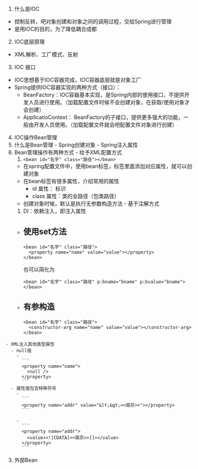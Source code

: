 1. 什么是IOC
- 控制反转，吧对象创建和对象之间的调用过程，交给Spring进行管理
- 是用IOC的目的，为了降低耦合成都
2. IOC底层原理
- XML解析、工厂模式、反射 
3. IOC 接口
- IOC思想基于IOC容器完成，IOC容器底层就是对象工厂
- Spring提供IOC容器实现的两种方式（接口）：
  - BeanFactory：IOC容器基本实现，是Spring内部的使用接口，不提供开发人员进行使用。（加载配置文件时候不会创建对象，在获取/使用对象才会创建）
  - ApplicatioContext： BeanFactory的子接口，提供更多强大的功能，一般由开发人员使用。（加载配置文件就会吧配置文件对象进行创建）
4. IOC操作Bean管理
  1. 什么是Bean管理
    - Spring创建对象
    - Spring注入属性
  2. Bean管理操作有两种方式
    - 给予XML配置方式
      1. ```<bean id="名字" class="路径"></bean>```
        - 在spring配置文件中，使用bean标签，标签里面添加对应属性，就可以创建对象
        - 在bean标签有很多属性，介绍常用的属性
          - id 属性： 标识
          - class 属性：类的全路径（包类路径）
        - 创建对象时候，默认是执行无参数构造方法
    - 基于注解方式
      1. DI：依赖注入，即注入属性
        - 使用set方法
          - 
            ```
            <bean id="名字" class="路径">
              <property name="name" value="value"></property>
            </bean>
            ```
            也可以简化为
            ```
            <bean id="名字" class="路径" p:bname="bname" p:bvalue="bname">
            </bean>
            ```

        - 有参构造
          - 
            ```
            <bean id="名字" class="路径">
              <constructor-arg name="name" value="value"></constructor-arg>
            </bean>
            ```
    - XML注入其他类型属性
      - null值
        - 
          ```
          <property name="name">
            <null />
          </property>
          ```
      - 属性值包含特殊符号
        - 
          ```
          <property name="addr" value="&lt;&gt;<<南京>>"></property>
          ```

        - 
          ```
          <property name="addr">
            <value><![CDATA[<<南京>>]]></value>
          </property>
          ```
  3. 外部Bean